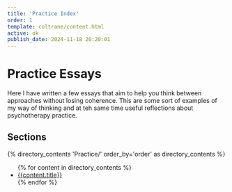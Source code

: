 ```yaml
---
title: 'Practice Index'
order: 1
template: coltrane/content.html
active: ok
publish_date: 2024-11-18 20:20:01
---
```

# Practice Essays

Here I have written a few essays that aim to help you think between approaches without losing coherence. This are some sort of examples of my way of thinking and at teh same time useful reflections about psychotherapy practice. 

## Sections
{% directory_contents 'Practice/' order_by='order' as directory_contents %}
<ul>
{% for content in directory_contents %}
    <li><a href="/{{content.slug}}/">{{content.title}}</a></li>
    {% endfor %}
</ul>
